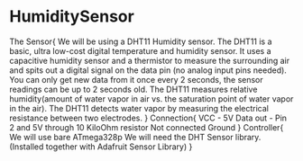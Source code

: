 # HumiditySensor
The Sensor{
     We will be using a DHT11 Humidity sensor. 
     The DHT11 is a basic, ultra low-cost digital temperature and humidity sensor. 
     It uses a capacitive humidity sensor and a thermistor to measure the surrounding air and spits out a digital signal on the data pin (no analog input pins needed).
     You can only get new data from it once every 2 seconds, the sensor readings can be up to 2 seconds old.
     The DHT11 measures relative humidity(amount of water vapor in air vs. the saturation point of water vapor in the air).
     The DHT11 detects water vapor by measuring the electrical resistance between two electrodes.
}
Connection{
     VCC - 5V
     Data out - Pin 2 and 5V through 10 KiloOhm resistor
     Not connected
     Ground 
}
Controller{
     We will use bare ATmega328p
     We will need the DHT Sensor library.(Installed together with Adafruit Sensor Library) 
}
 
